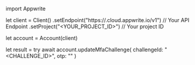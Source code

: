 import Appwrite

let client = Client()
    .setEndpoint("https://<REGION>.cloud.appwrite.io/v1") // Your API Endpoint
    .setProject("<YOUR_PROJECT_ID>") // Your project ID

let account = Account(client)

let result = try await account.updateMfaChallenge(
    challengeId: "<CHALLENGE_ID>",
    otp: "<OTP>"
)


